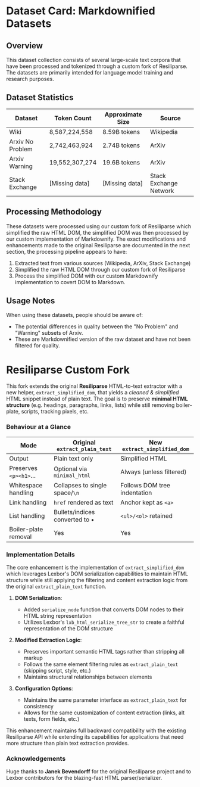 # Dataset Card: Markdownified Datasets

## Overview
This dataset collection consists of several large-scale text corpora that have been processed and tokenized through a custom fork of Resiliparse. The datasets are primarily intended for language model training and research purposes.

## Dataset Statistics

| Dataset | Token Count | Approximate Size | Source |
|---------|------------|------------------|--------|
| Wiki | 8,587,224,558 | 8.59B tokens | Wikipedia |
| Arxiv No Problem | 2,742,463,924 | 2.74B tokens | ArXiv |
| Arxiv Warning | 19,552,307,274 | 19.6B tokens | ArXiv |
| Stack Exchange | [Missing data] | [Missing data] | Stack Exchange Network |

## Processing Methodology

These datasets were processed using our custom fork of Resiliparse which simplified the raw HTML DOM, the simplified DOM was then processed by our custom implementation of Markdownify. The exact modifications and enhancements made to the original Resiliparse are documented in the next section, the processing pipeline appears to have:

1. Extracted text from various sources (Wikipedia, ArXiv, Stack Exchange)
2. Simplified the raw HTML DOM through our custom fork of Resiliparse
3. Process the simplified DOM with our custom Markdownify implementation to covert DOM to Markdown.

## Usage Notes

When using these datasets, people should be aware of:
- The potential differences in quality between the "No Problem" and "Warning" subsets of Arxiv.
- These are Markdownified version of the raw dataset and have not been filtered for quality.

# Resiliparse Custom Fork

This fork extends the original **Resiliparse** HTML-to-text extractor with a new helper, `extract_simplified_dom`, that yields a _cleaned & simplified_ HTML snippet instead of plain text.  The goal is to preserve **minimal HTML structure** (e.g. headings, paragraphs, links, lists) while still removing boiler-plate, scripts, tracking pixels, etc.

### Behaviour at a Glance

| Mode                | Original `extract_plain_text` | New `extract_simplified_dom` |
|---------------------|--------------------------------|------------------------------|
|Output               |Plain text only                |Simplified HTML               |
|Preserves `<p><h1>`… |Optional via `minimal_html`     |Always (unless filtered)      |
|Whitespace handling  |Collapses to single space/`\n`  |Follows DOM tree indentation  |
|Link handling        |`href` rendered as text         |Anchor kept as `<a>`          |
|List handling        |Bullets/indices converted to •  |`<ul>/<ol>` retained          |
|Boiler-plate removal |Yes                             |Yes                           |

### Implementation Details

The core enhancement is the implementation of `extract_simplified_dom` which leverages Lexbor's DOM serialization capabilities to maintain HTML structure while still applying the filtering and content extraction logic from the original `extract_plain_text` function.

1. **DOM Serialization**:
   - Added `serialize_node` function that converts DOM nodes to their HTML string representation
   - Utilizes Lexbor's `lxb_html_serialize_tree_str` to create a faithful representation of the DOM structure

2. **Modified Extraction Logic**:
   - Preserves important semantic HTML tags rather than stripping all markup
   - Follows the same element filtering rules as `extract_plain_text` (skipping script, style, etc.)
   - Maintains structural relationships between elements

3. **Configuration Options**:
   - Maintains the same parameter interface as `extract_plain_text` for consistency
   - Allows for the same customization of content extraction (links, alt texts, form fields, etc.)

This enhancement maintains full backward compatibility with the existing Resiliparse API while extending its capabilities for applications that need more structure than plain text extraction provides.

### Acknowledgements

Huge thanks to **Janek Bevendorff** for the original Resiliparse project and to
Lexbor contributors for the blazing-fast HTML parser/serializer. 
